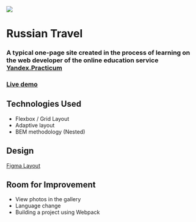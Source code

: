 <a href='https://github.com/untitled-dream/russian-travel/blob/main/README.ru.md'><img src='https://img.shields.io/badge/Read this in-Russian-blue'/></a>

# __Russian Travel__
### A typical one-page site created in the process of learning on the web developer of the online education service [Yandex.Practicum](https://practicum.yandex.ru/)
### [Live demo](https://untitled-dream.github.io/russian-travel/index.html)


## __Technologies Used__
- Flexbox / Grid Layout
- Adaptive layout
- BEM methodology (Nested)


## __Design__
[Figma Layout](https://www.figma.com/file/5S2WSbEFL6awjVWJ0NWL8Q/Sprint-3_-Russia-_-desktop-mobile?node-id=28503%3A0)


## __Room for Improvement__
- View photos in the gallery
- Language change
- Building a project using Webpack
